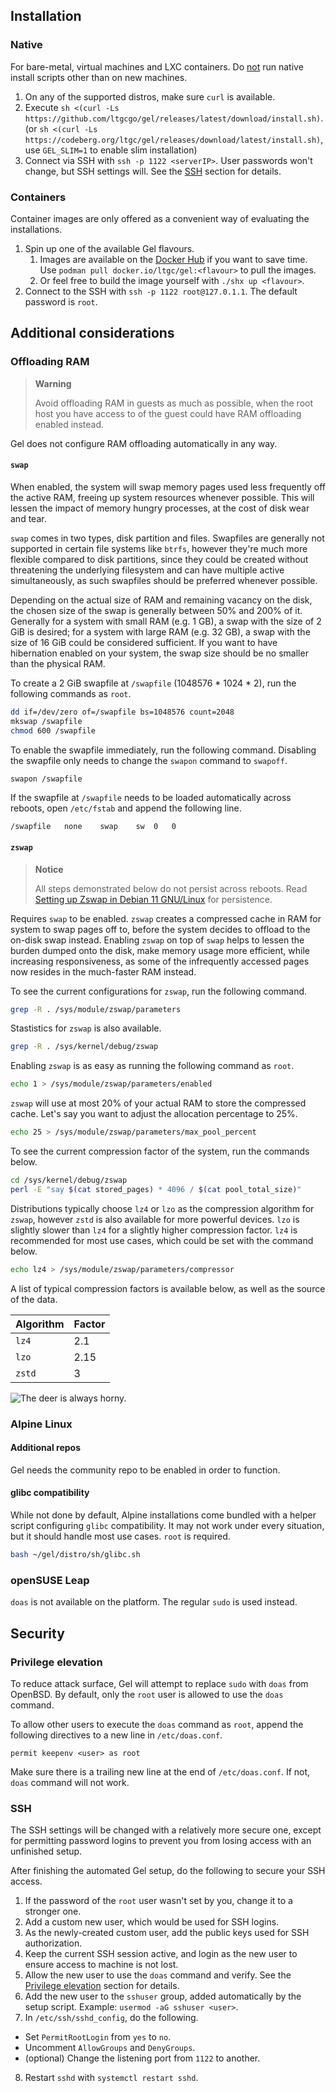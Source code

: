 ## Installation
### Native
For bare-metal, virtual machines and LXC containers. Do <u>not</u> run native install scripts other than on new machines.

1. On any of the supported distros, make sure `curl` is available.
2. Execute `sh <(curl -Ls https://github.com/ltgcgo/gel/releases/latest/download/install.sh)`. (or `sh <(curl -Ls https://codeberg.org/ltgc/gel/releases/download/latest/install.sh)`, use `GEL_SLIM=1` to enable slim installation)
3. Connect via SSH with `ssh -p 1122 <serverIP>`. User passwords won't change, but SSH settings will. See the [SSH](#ssh) section for details.

### Containers
Container images are only offered as a convenient way of evaluating the installations.

1. Spin up one of the available Gel flavours.
    1. Images are available on the [Docker Hub](https://hub.docker.com/r/ltgc/gel) if you want to save time. Use `podman pull docker.io/ltgc/gel:<flavour>` to pull the images.
    2. Or feel free to build the image yourself with `./shx up <flavour>`.
2. Connect to the SSH with `ssh -p 1122 root@127.0.1.1`. The default password is `root`.

## Additional considerations
### Offloading RAM
> **Warning**
> 
> Avoid offloading RAM in guests as much as possible, when the root host you have access to of the guest could have RAM offloading enabled instead.

Gel does not configure RAM offloading automatically in any way.

#### `swap`
When enabled, the system will swap memory pages used less frequently off the active RAM, freeing up system resources whenever possible. This will lessen the impact of memory hungry processes, at the cost of disk wear and tear.

`swap` comes in two types, disk partition and files. Swapfiles are generally not supported in certain file systems like `btrfs`, however they're much more flexible compared to disk partitions, since they could be created without threatening the underlying filesystem and can have multiple active simultaneously, as such swapfiles should be preferred whenever possible.

Depending on the actual size of RAM and remaining vacancy on the disk, the chosen size of the swap is generally between 50% and 200% of it. Generally for a system with small RAM (e.g. 1 GB), a swap with the size of 2 GiB is desired; for a system with large RAM (e.g. 32 GB), a swap with the size of 16 GiB could be considered sufficient. If you want to have hibernation enabled on your system, the swap size should be no smaller than the physical RAM.

To create a 2 GiB swapfile at `/swapfile` (1048576 * 1024 * 2), run the following commands as `root`.

```sh
dd if=/dev/zero of=/swapfile bs=1048576 count=2048
mkswap /swapfile
chmod 600 /swapfile
```

To enable the swapfile immediately, run the following command. Disabling the swapfile only needs to change the `swapon` command to `swapoff`.

```sh
swapon /swapfile
```

If the swapfile at `/swapfile` needs to be loaded automatically across reboots, open `/etc/fstab` and append the following line.

```
/swapfile   none    swap    sw  0   0
```

#### `zswap`
> **Notice**
> 
> All steps demonstrated below do not persist across reboots. Read [Setting up Zswap in Debian 11 GNU/Linux](https://baronhk.wordpress.com/2021/10/03/setting-up-zswap-in-debian-11-gnu-linux/) for persistence.

Requires `swap` to be enabled. `zswap` creates a compressed cache in RAM for system to swap pages off to, before the system decides to offload to the on-disk swap instead. Enabling `zswap` on top of `swap` helps to lessen the burden dumped onto the disk, make memory usage more efficient, while increasing responsiveness, as some of the infrequently accessed pages now resides in the much-faster RAM instead.

To see the current configurations for `zswap`, run the following command.

```sh
grep -R . /sys/module/zswap/parameters
```

Stastistics for `zswap` is also available.

```sh
grep -R . /sys/kernel/debug/zswap
```

Enabling `zswap` is as easy as running the following command as `root`.

```sh
echo 1 > /sys/module/zswap/parameters/enabled
```

`zswap` will use at most 20% of your actual RAM to store the compressed cache. Let's say you want to adjust the allocation percentage to 25%.

```sh
echo 25 > /sys/module/zswap/parameters/max_pool_percent
```

To see the current compression factor of the system, run the commands below.

```sh
cd /sys/kernel/debug/zswap
perl -E "say $(cat stored_pages) * 4096 / $(cat pool_total_size)"
```

Distributions typically choose `lz4` or `lzo` as the compression algorithm for `zswap`, however `zstd` is also available for more powerful devices. `lzo` is slightly slower than `lz4` for a slightly higher compression factor. `lz4` is recommended for most use cases, which could be set with the command below.

```sh
echo lz4 > /sys/module/zswap/parameters/compressor
```

A list of typical compression factors is available below, as well as the source of the data.

| Algorithm | Factor |
| --------- | ------ |
| `lz4` | 2.1 |
| `lzo` | 2.15 |
| `zstd` | 3 |

![The deer is always horny.](https://i.imgur.com/EDLZNUZ.png)

### Alpine Linux
#### Additional repos
Gel needs the community repo to be enabled in order to function.

#### glibc compatibility
While not done by default, Alpine installations come bundled with a helper script configuring `glibc` compatibility. It may not work under every situation, but it should handle most use cases. `root` is required.

```sh
bash ~/gel/distro/sh/glibc.sh
```

### openSUSE Leap
`doas` is not available on the platform. The regular `sudo` is used instead.

## Security
### Privilege elevation
To reduce attack surface, Gel will attempt to replace `sudo` with `doas` from OpenBSD. By default, only the `root` user is allowed to use the `doas` command.

To allow other users to execute the `doas` command as `root`, append the following directives to a new line in `/etc/doas.conf`.

```
permit keepenv <user> as root
```

Make sure there is a trailing new line at the end of `/etc/doas.conf`. If not, `doas` command will not work.

### SSH
The SSH settings will be changed with a relatively more secure one, except for permitting password logins to prevent you from losing access with an unfinished setup.

After finishing the automated Gel setup, do the following to secure your SSH access.

1. If the password of the `root` user wasn't set by you, change it to a stronger one.
2. Add a custom new user, which would be used for SSH logins.
3. As the newly-created custom user, add the public keys used for SSH authorization.
4. Keep the current SSH session active, and login as the new user to ensure access to machine is not lost.
5. Allow the new user to use the `doas` command and verify. See the [Privilege elevation](#privilege-elevation) section for details.
6. Add the new user to the `sshuser` group, added automatically by the setup script. Example: `usermod -aG sshuser <user>`.
7. In `/etc/ssh/sshd_config`, do the following.
  * Set `PermitRootLogin` from `yes` to `no`.
  * Uncomment `AllowGroups` and `DenyGroups`.
  * (optional) Change the listening port from `1122` to another.
8. Restart `sshd` with `systemctl restart sshd`.